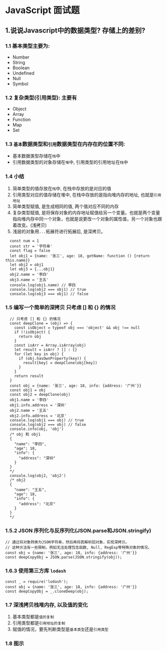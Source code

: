 # JavaScript 面试题
## 1.说说Javascript中的数据类型? 存储上的差别?
### 1.1 基本类型主要为:
- Number
- String
- Boolean
- Undefined
- Null
- Symbol
### 1.2 复杂类型(引用类型): 主要有
- Object
- Array
- Function
- Map
- Set
  
### 1.3 `基本`数据类型和`引用`数据类型在内存在的位置不同: 
- 基本数据类型存储在`栈`中
- 引用数据类型的对象存储在`堆`中, 引用类型的引用地址在`栈`中
### 1.4 小结
1. 简单类型的值存放在`栈`中, 在栈中存放的是对应的值
2. 引用类型对应的值存储在堆中, 在栈中存放的是指向堆内存的地址, 也就是`引用地址`
3. 简单类型赋值, 是生成相同的值, 两个值对应不同的内存
4. 复杂类型赋值, 是将保存对象的内存地址赋值给另一个变量。也就是两个变量指向堆内存中同一个对象，也就是说更改一个对象的属性值，另一个对象也跟着改变。(浅拷贝)
5. 浅层的对象用`...`拓展符进行拓展后, 是深拷贝。
```
  const num = 1
  const str = '字符串'
  const flag = false
  let obj1 = {name: '张三', age: 18, getName: function () {return this.name}}
  let obj2 = obj1
  let obj3 = {...obj1}
  obj2.name = '李四'
  obj3.name = '王五'
  console.log(obj1.name) // 李四
  console.log(obj2 === obj1) // true
  console.log(obj3 === obj1) // false
```
### 1.5 编写一个简单的深拷贝 只考虑 [] 和 {} 的情况
```
  // 只考虑 [] 和 {} 的情况
  const deepClone = (obj) => {
    const isObject = typeof obj === 'object' && obj !== null
    if (!isObject) {
      return obj
    }
    const isArr = Array.isArray(obj)
    let result = isArr ? [] : {}
    for (let key in obj) {
      if (obj.hasOwnProperty(key)) {
        result[key] = deepClone(obj[key])
      }
    }
    return result
  }
  const obj = {name: '张三', age: 18, info: {address: '广州'}}
  const obj1 = obj
  const obj2 = deepClone(obj)
  obj1.name = '李四'
  obj1.info.address = '深圳'
  obj2.name = '王五'
  obj2.info.address = '北京'
  console.log(obj1 === obj) // true
  console.log(obj2 === obj) // false
  console.info(obj, 'obj') 
  /* obj 和 obj1
  {
    "name": "李四",
    "age": 18,
    "info": {
      "address": "深圳"
    }
  }
  */
  console.log(obj2, 'obj2')
  /* obj2
  {
    "name": "王五",
    "age": 18,
    "info": {
      "address": "北京"
    }
  }
  */
```
### 1.5.2  JSON 序列化与反序列化(JSON.parse和JSON.stringify)
```
// 通过将对象转换为JSON字符串，然后再将其解析回对象，实现深拷贝。
// 这种方法有一些限制，例如无法处理包含函数, Null, RegExp等特殊对象的情况。
const obj = {name: '张三', age: 18, info: {address: '广州'}}
const deepCopyObj = JSON.parse(JSON.stringify(obj));
```

### 1.6.3  使用第三方库 `lodash`
```
const _ = require('lodash');
const obj = {name: '张三', age: 18, info: {address: '广州'}}
const deepCopyObj = _.cloneDeep(obj);
```

### 1.7 深浅拷贝栈堆内存, 以及值的变化
1. 基本类型都是`值的复制`
2. 引用类型都是`引用地址的复制`
3. 赋值的情况，要先判断类型是`基本类型`还是`引用类型`
### 1.8 图示

<ImgShow :url="clonePng" />

<script lang="ts" setup>
import clonePng from './images/clone.png'
import ImgShow from './components/imgShow.vue'
</script>